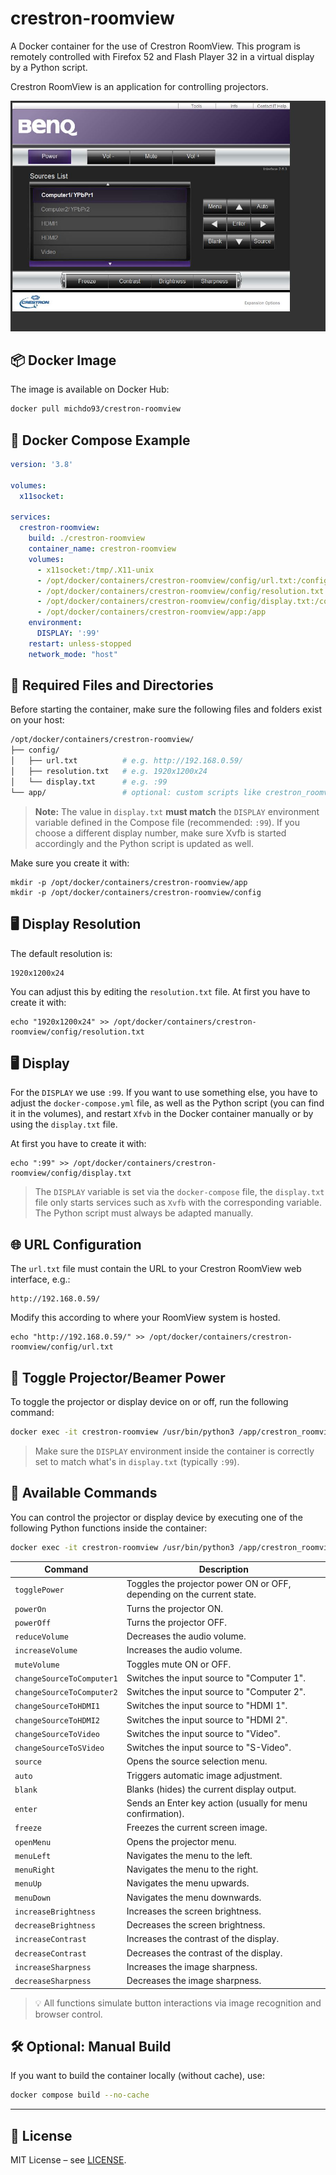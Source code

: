 # crestron-roomview

A Docker container for the use of Crestron RoomView. This program is remotely controlled with Firefox 52 and Flash Player 32 in a virtual display by a Python script.

Crestron RoomView is an application for controlling projectors.

![Crestron RoomView](https://raw.githubusercontent.com/Michdo93/openHAB-Crestron-Room-View-Control/main/crestron_room_view.JPG)

## 📦 Docker Image

The image is available on Docker Hub:

```bash
docker pull michdo93/crestron-roomview
````

## 🐳 Docker Compose Example

```yaml
version: '3.8'

volumes:
  x11socket:

services:
  crestron-roomview:
    build: ./crestron-roomview
    container_name: crestron-roomview
    volumes:
      - x11socket:/tmp/.X11-unix
      - /opt/docker/containers/crestron-roomview/config/url.txt:/config/url.txt:ro
      - /opt/docker/containers/crestron-roomview/config/resolution.txt:/config/resolution.txt:ro
      - /opt/docker/containers/crestron-roomview/config/display.txt:/config/display.txt:ro
      - /opt/docker/containers/crestron-roomview/app:/app
    environment:
      DISPLAY: ':99'
    restart: unless-stopped
    network_mode: "host"
```

## 📁 Required Files and Directories

Before starting the container, make sure the following files and folders exist on your host:

```bash
/opt/docker/containers/crestron-roomview/
├── config/
│   ├── url.txt          # e.g. http://192.168.0.59/
│   ├── resolution.txt   # e.g. 1920x1200x24
│   └── display.txt      # e.g. :99
└── app/                 # optional: custom scripts like crestron_roomview.py
```

> **Note:** The value in `display.txt` **must match** the `DISPLAY` environment variable defined in the Compose file (recommended: `:99`). If you choose a different display number, make sure Xvfb is started accordingly and the Python script is updated as well.

Make sure you create it with:

```
mkdir -p /opt/docker/containers/crestron-roomview/app
mkdir -p /opt/docker/containers/crestron-roomview/config
```

## 🖥️ Display Resolution

The default resolution is:

```
1920x1200x24
```

You can adjust this by editing the `resolution.txt` file. At first you have to create it with:

```
echo "1920x1200x24" >> /opt/docker/containers/crestron-roomview/config/resolution.txt
```

## 🖥️ Display

For the `DISPLAY` we use `:99`. If you want to use something else, you have to adjust the `docker-compose.yml` file, as well as the Python script (you can find it in the volumes), and restart `Xfvb` in the Docker container manually or by using the `display.txt` file.

At first you have to create it with:

```
echo ":99" >> /opt/docker/containers/crestron-roomview/config/display.txt
```

> The `DISPLAY` variable is set via the `docker-compose` file, the `display.txt` file only starts services such as `Xvfb` with the corresponding variable. The Python script must always be adapted manually.

## 🌐 URL Configuration

The `url.txt` file must contain the URL to your Crestron RoomView web interface, e.g.:

```text
http://192.168.0.59/
```

Modify this according to where your RoomView system is hosted.
```
echo "http://192.168.0.59/" >> /opt/docker/containers/crestron-roomview/config/url.txt
```

## 🔌 Toggle Projector/Beamer Power

To toggle the projector or display device on or off, run the following command:

```bash
docker exec -it crestron-roomview /usr/bin/python3 /app/crestron_roomview.py togglePower
```

> Make sure the `DISPLAY` environment inside the container is correctly set to match what's in `display.txt` (typically `:99`).

## 🧠 Available Commands

You can control the projector or display device by executing one of the following Python functions inside the container:

```bash
docker exec -it crestron-roomview /usr/bin/python3 /app/crestron_roomview.py <command>
```

| Command                   | Description                                                            |
| ------------------------- | ---------------------------------------------------------------------- |
| `togglePower`             | Toggles the projector power ON or OFF, depending on the current state. |
| `powerOn`                 | Turns the projector ON.                                                |
| `powerOff`                | Turns the projector OFF.                                               |
| `reduceVolume`            | Decreases the audio volume.                                            |
| `increaseVolume`          | Increases the audio volume.                                            |
| `muteVolume`              | Toggles mute ON or OFF.                                                |
| `changeSourceToComputer1` | Switches the input source to "Computer 1".                             |
| `changeSourceToComputer2` | Switches the input source to "Computer 2".                             |
| `changeSourceToHDMI1`     | Switches the input source to "HDMI 1".                                 |
| `changeSourceToHDMI2`     | Switches the input source to "HDMI 2".                                 |
| `changeSourceToVideo`     | Switches the input source to "Video".                                  |
| `changeSourceToSVideo`    | Switches the input source to "S-Video".                                |
| `source`                  | Opens the source selection menu.                                       |
| `auto`                    | Triggers automatic image adjustment.                                   |
| `blank`                   | Blanks (hides) the current display output.                             |
| `enter`                   | Sends an Enter key action (usually for menu confirmation).             |
| `freeze`                  | Freezes the current screen image.                                      |
| `openMenu`                | Opens the projector menu.                                              |
| `menuLeft`                | Navigates the menu to the left.                                        |
| `menuRight`               | Navigates the menu to the right.                                       |
| `menuUp`                  | Navigates the menu upwards.                                            |
| `menuDown`                | Navigates the menu downwards.                                          |
| `increaseBrightness`      | Increases the screen brightness.                                       |
| `decreaseBrightness`      | Decreases the screen brightness.                                       |
| `increaseContrast`        | Increases the contrast of the display.                                 |
| `decreaseContrast`        | Decreases the contrast of the display.                                 |
| `increaseSharpness`       | Increases the image sharpness.                                         |
| `decreaseSharpness`       | Decreases the image sharpness.                                         |

> 💡 All functions simulate button interactions via image recognition and browser control.

## 🛠️ Optional: Manual Build

If you want to build the container locally (without cache), use:

```bash
docker compose build --no-cache
```

---

## 📝 License

MIT License – see [LICENSE](LICENSE).
